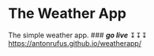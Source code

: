 # The Weather App

The simple weather app. ### <b><i>go live</i></b> &mapstodown;&#x21a7;&#8615;
<br/>
https://antonrufus.github.io/weatherapp/
